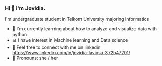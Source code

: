 ### Hi 👋 i'm Jovidia.
I'm undergraduate student in Telkom University majoring Informatics

- 🌼 I'm currently learning about how to analyze and visualize data with python  
- 📊 I have interest in Machine learning and Data science  
- 👾 Feel free to connect with me on linkedin https://www.linkedin.com/in/jovidia-laviosa-372b47201/
- 🌱 Pronouns: she / her


